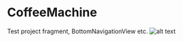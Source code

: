 # CoffeeMachine
Test project
 fragment, BottomNavigationView etc.
![alt text](https://github.com/[zubr47]/[CoffeeMachine]/blob/[master]photo_2022-06-21_16-36-49.jpg?raw=true)
